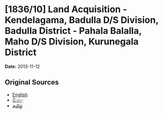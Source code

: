 # [1836/10] Land Acquisition - Kendelagama, Badulla D/S Division, Badulla District - Pahala Balalla, Maho D/S Division, Kurunegala District

**Date:** 2013-11-12

## Original Sources

- [English](https://documents.gov.lk/view/extra-gazettes/2013/11/1836-10_E.pdf)
- [සිංහල](https://documents.gov.lk/view/extra-gazettes/2013/11/1836-10_S.pdf)
- [தமிழ்](https://documents.gov.lk/view/extra-gazettes/2013/11/1836-10_T.pdf)
